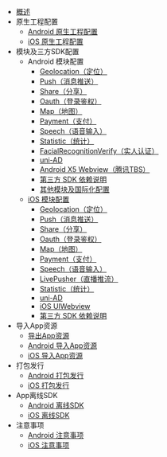 * [概述](README.md)
* 原生工程配置
  * [Android 原生工程配置](usesdk/android.md)
  * [iOS 原生工程配置](usesdk/ios.md)
* 模块及三方SDK配置
  * Android 模块配置
	* [Geolocation（定位）](usemodule/androidModuleConfig/geolocation.md)
    * [Push（消息推送）](usemodule/androidModuleConfig/push.md)
    * [Share（分享）](usemodule/androidModuleConfig/share.md)
    * [Oauth（登录鉴权）](usemodule/androidModuleConfig/oauth.md)
    * [Map（地图）](usemodule/androidModuleConfig/map.md)
    * [Payment（支付）](usemodule/androidModuleConfig/pay.md)
    * [Speech（语音输入）](usemodule/androidModuleConfig/speech.md)
    * [Statistic（统计）](usemodule/androidModuleConfig/statistic.md)
	* [FacialRecognitionVerify（实人认证）](usemodule/androidModuleConfig/facialRecognitionVerify.md)
	* [uni-AD](usemodule/androidModuleConfig/uniad.md)
	* [Android X5 Webview（腾讯TBS）](usemodule/androidModuleConfig/x5.md)
	* [第三方 SDK 依赖说明](usemodule/androidModuleConfig/android_Library.md)
	* [其他模块及国际化配置](usemodule/androidModuleConfig/others.md)       
  * [iOS 模块配置](usemodule/iOSModuleConfig/common.md)
    * [Geolocation（定位）](usemodule/iOSModuleConfig/geolocation.md)
    * [Push（消息推送）](usemodule/iOSModuleConfig/push.md)
    * [Share（分享）](usemodule/iOSModuleConfig/share.md)
    * [Oauth（登录鉴权）](usemodule/iOSModuleConfig/oauth.md)
    * [Map（地图）](usemodule/iOSModuleConfig/map.md)
    * [Payment（支付）](usemodule/iOSModuleConfig/pay.md)
    * [Speech（语音输入）](usemodule/iOSModuleConfig/speech.md)
    * [LivePusher（直播推流）](usemodule/iOSModuleConfig/livepusher.md)
    * [Statistic（统计）](usemodule/iOSModuleConfig/statistic.md)
    * [uni-AD](usemodule/iOSModuleConfig/uniad.md)
    * [iOS UIWebview](usemodule/iOSModuleConfig/uiwebview.md)
    * [第三方 SDK 依赖说明](usemodule/iOSModuleConfig/dependentLibrary.md)
* 导入App资源
	* [导出App资源](importfeproject/export.md)
	* [Android 导入App资源](importfeproject/android.md)
	* [iOS 导入App资源](importfeproject/ios.md)
* 打包发行
  * [Android 打包发行](package/android.md)
  * [iOS 打包发行](package/ios.md)
* App离线SDK
  * [Android 离线SDK](download/android.md)
  * [iOS 离线SDK](download/ios.md)
* 注意事项
  * [Android 注意事项](FAQ/android.md)
  * [iOS 注意事项](FAQ/ios.md)